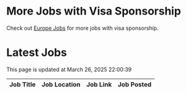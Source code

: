 # More Jobs with Visa Sponsorship

Check out [Europe Jobs](https://github.com/sureshparimi/europejobs#latest-jobs) for more jobs with visa sponsorship.

# Latest Jobs

This page is updated at March 26, 2025 22:00:39

| Job Title | Job Location | Job Link | Job Posted |
| --- | --- | --- | --- |
